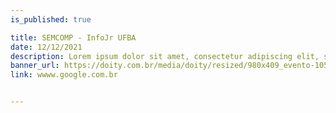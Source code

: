 ```yaml
---
is_published: true

title: SEMCOMP - InfoJr UFBA
date: 12/12/2021
description: Lorem ipsum dolor sit amet, consectetur adipiscing elit, sed do eiusmod tempor incididunt ut labore et dolore magna aliqua. Augue interdum velit euismod in pellentesque massa. In mollis nunc sed id. 
banner_url: https://doity.com.br/media/doity/resized/980x409_evento-10522-banner.jpeg
link: wwww.google.com.br


---
```

